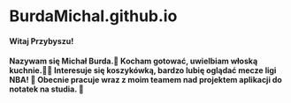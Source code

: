 # BurdaMichal.github.io
<h4>Witaj Przybyszu!<h4>
Nazywam się Michał Burda.👋
Kocham gotować, uwielbiam włoską kuchnie.🍝🍕
Interesuje się koszykówką, bardzo lubię oglądać mecze ligi NBA! 🏀
Obecnie pracuje wraz z moim teamem nad projektem aplikacji do notatek na studia. 📖
